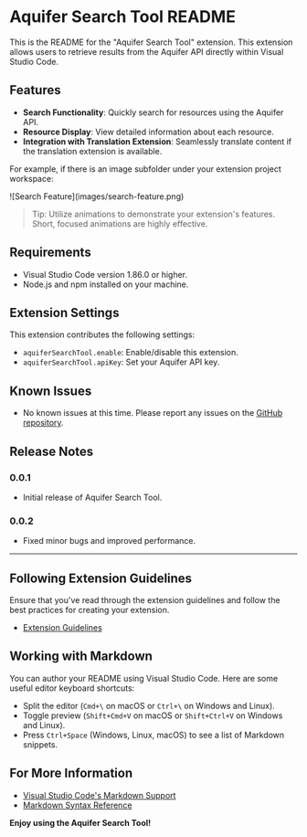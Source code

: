 # Aquifer Search Tool README

This is the README for the "Aquifer Search Tool" extension. This extension allows users to retrieve results from the Aquifer API directly within Visual Studio Code.

## Features

- **Search Functionality**: Quickly search for resources using the Aquifer API.
- **Resource Display**: View detailed information about each resource.
- **Integration with Translation Extension**: Seamlessly translate content if the translation extension is available.

For example, if there is an image subfolder under your extension project workspace:

\!\[Search Feature\]\(images/search-feature.png\)

> Tip: Utilize animations to demonstrate your extension's features. Short, focused animations are highly effective.

## Requirements

- Visual Studio Code version 1.86.0 or higher.
- Node.js and npm installed on your machine.

## Extension Settings

This extension contributes the following settings:

- `aquiferSearchTool.enable`: Enable/disable this extension.
- `aquiferSearchTool.apiKey`: Set your Aquifer API key.

## Known Issues

- No known issues at this time. Please report any issues on the [GitHub repository](https://github.com/project-accelerate/aquifer-search-tool/issues).

## Release Notes

### 0.0.1

- Initial release of Aquifer Search Tool.

### 0.0.2

- Fixed minor bugs and improved performance.

---

## Following Extension Guidelines

Ensure that you've read through the extension guidelines and follow the best practices for creating your extension.

- [Extension Guidelines](https://code.visualstudio.com/api/references/extension-guidelines)

## Working with Markdown

You can author your README using Visual Studio Code. Here are some useful editor keyboard shortcuts:

- Split the editor (`Cmd+\` on macOS or `Ctrl+\` on Windows and Linux).
- Toggle preview (`Shift+Cmd+V` on macOS or `Shift+Ctrl+V` on Windows and Linux).
- Press `Ctrl+Space` (Windows, Linux, macOS) to see a list of Markdown snippets.

## For More Information

- [Visual Studio Code's Markdown Support](http://code.visualstudio.com/docs/languages/markdown)
- [Markdown Syntax Reference](https://help.github.com/articles/markdown-basics/)

**Enjoy using the Aquifer Search Tool!**
